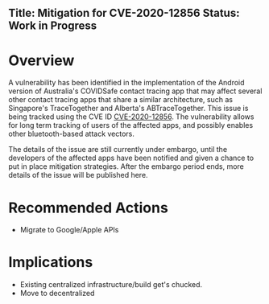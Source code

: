 Title: Mitigation for CVE-2020-12856
Status: Work in Progress
---


# Overview

A vulnerability has been identified in the implementation of the Android version of Australia's COVIDSafe contact tracing app that may affect several other contact tracing apps that share a similar architecture, such as Singapore's TraceTogether and Alberta's ABTraceTogether. This issue is being tracked using the CVE ID [CVE-2020-12856](https://cve.mitre.org/cgi-bin/cvename.cgi?name=CVE-2020-12856). The vulnerability allows for long term tracking of users of the affected apps, and possibly enables other bluetooth-based attack vectors.

The details of the issue are still currently under embargo, until the developers of the affected apps have been notified and given a chance to put in place mitigation strategies. After the embargo period ends, more details of the issue will be published here.

# Recommended Actions

- Migrate to Google/Apple APIs

# Implications

- Existing centralized infrastructure/build get's chucked.
- Move to decentralized
